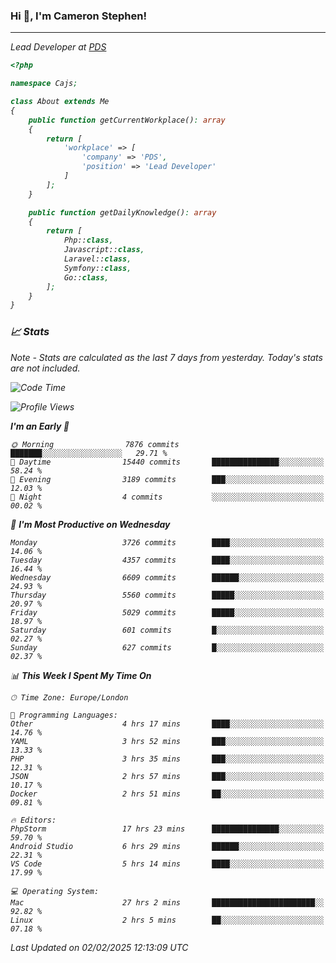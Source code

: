 ### Hi 👋, I'm Cameron Stephen!
<hr>
<p><em>Lead Developer at <a href="https://prindatasolutions.co.uk">PDS</a></p>


```php
<?php

namespace Cajs;

class About extends Me
{
    public function getCurrentWorkplace(): array
    {
        return [
            'workplace' => [
                'company' => 'PDS',
                'position' => 'Lead Developer'
            ]
        ];
    }

    public function getDailyKnowledge(): array
    {
        return [
            Php::class,
            Javascript::class,
            Laravel::class,
            Symfony::class,
            Go::class,
        ];
    }
}
```

### 📈 Stats
<p><em>Note - Stats are calculated as the last 7 days from yesterday. Today's stats are not included.</em></p>


<!--START_SECTION:waka-->
![Code Time](http://img.shields.io/badge/Code%20Time-4%2C256%20hrs%2050%20mins-blue)

![Profile Views](http://img.shields.io/badge/Profile%20Views-0-blue)

**I'm an Early 🐤** 

```text
🌞 Morning                7876 commits        ███████░░░░░░░░░░░░░░░░░░   29.71 % 
🌆 Daytime                15440 commits       ███████████████░░░░░░░░░░   58.24 % 
🌃 Evening                3189 commits        ███░░░░░░░░░░░░░░░░░░░░░░   12.03 % 
🌙 Night                  4 commits           ░░░░░░░░░░░░░░░░░░░░░░░░░   00.02 % 
```
📅 **I'm Most Productive on Wednesday** 

```text
Monday                   3726 commits        ████░░░░░░░░░░░░░░░░░░░░░   14.06 % 
Tuesday                  4357 commits        ████░░░░░░░░░░░░░░░░░░░░░   16.44 % 
Wednesday                6609 commits        ██████░░░░░░░░░░░░░░░░░░░   24.93 % 
Thursday                 5560 commits        █████░░░░░░░░░░░░░░░░░░░░   20.97 % 
Friday                   5029 commits        █████░░░░░░░░░░░░░░░░░░░░   18.97 % 
Saturday                 601 commits         █░░░░░░░░░░░░░░░░░░░░░░░░   02.27 % 
Sunday                   627 commits         █░░░░░░░░░░░░░░░░░░░░░░░░   02.37 % 
```


📊 **This Week I Spent My Time On** 

```text
🕑︎ Time Zone: Europe/London

💬 Programming Languages: 
Other                    4 hrs 17 mins       ████░░░░░░░░░░░░░░░░░░░░░   14.76 % 
YAML                     3 hrs 52 mins       ███░░░░░░░░░░░░░░░░░░░░░░   13.33 % 
PHP                      3 hrs 35 mins       ███░░░░░░░░░░░░░░░░░░░░░░   12.31 % 
JSON                     2 hrs 57 mins       ███░░░░░░░░░░░░░░░░░░░░░░   10.17 % 
Docker                   2 hrs 51 mins       ██░░░░░░░░░░░░░░░░░░░░░░░   09.81 % 

🔥 Editors: 
PhpStorm                 17 hrs 23 mins      ███████████████░░░░░░░░░░   59.70 % 
Android Studio           6 hrs 29 mins       ██████░░░░░░░░░░░░░░░░░░░   22.31 % 
VS Code                  5 hrs 14 mins       ████░░░░░░░░░░░░░░░░░░░░░   17.99 % 

💻 Operating System: 
Mac                      27 hrs 2 mins       ███████████████████████░░   92.82 % 
Linux                    2 hrs 5 mins        ██░░░░░░░░░░░░░░░░░░░░░░░   07.18 % 
```


 Last Updated on 02/02/2025 12:13:09 UTC
<!--END_SECTION:waka-->
